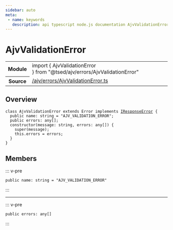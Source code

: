 ```yaml
---
sidebar: auto
meta:
 - name: keywords
   description: api typescript node.js documentation AjvValidationError class
---
```

# AjvValidationError <Badge text="Class" type="class"/>
<!-- Summary -->
<section class="symbol-info"><table class="is-full-width"><tbody><tr><th>Module</th><td><div class="lang-typescript"><span class="token keyword">import</span> { AjvValidationError }&nbsp;<span class="token keyword">from</span>&nbsp;<span class="token string">"@tsed/ajv/errors/AjvValidationError"</span></div></td></tr><tr><th>Source</th><td><a href="https://github.com/Romakita/ts-express-decorators/blob/v4.30.2/src//ajv/errors/AjvValidationError.ts#L0-L0">/ajv/errors/AjvValidationError.ts</a></td></tr></tbody></table></section>

<!-- Overview -->
## Overview


<pre><code class="typescript-lang "><span class="token keyword">class</span> AjvValidationError <span class="token keyword">extends</span> Error <span class="token keyword">implements</span> <a href="/api/common/mvc/interfaces/IResponseError.html"><span class="token">IResponseError</span></a> <span class="token punctuation">{</span>
  <span class="token keyword">public</span> name<span class="token punctuation">:</span> <span class="token keyword">string</span><span class="token punctuation"> = </span><span class="token string">"AJV_VALIDATION_ERROR"</span><span class="token punctuation">;</span>
  <span class="token keyword">public</span> errors<span class="token punctuation">:</span> <span class="token keyword">any</span><span class="token punctuation">[</span><span class="token punctuation">]</span><span class="token punctuation">;</span>
  <span class="token keyword">constructor</span><span class="token punctuation">(</span>message<span class="token punctuation">:</span> <span class="token keyword">string</span><span class="token punctuation">,</span> errors<span class="token punctuation">:</span> <span class="token keyword">any</span><span class="token punctuation">[</span><span class="token punctuation">]</span><span class="token punctuation">)</span> <span class="token punctuation">{</span>
    <span class="token function">super</span><span class="token punctuation">(</span>message<span class="token punctuation">)</span><span class="token punctuation">;</span>
    this.errors<span class="token punctuation"> = </span>errors<span class="token punctuation">;</span>
  <span class="token punctuation">}</span>
<span class="token punctuation">}</span></code></pre>



<!-- Members -->




## Members


::: v-pre

<div class="method-overview">
<pre><code class="typescript-lang "><span class="token keyword">public</span> name<span class="token punctuation">:</span> <span class="token keyword">string</span><span class="token punctuation"> = </span><span class="token string">"AJV_VALIDATION_ERROR"</span></code></pre>

</div>



:::



***



::: v-pre

<div class="method-overview">
<pre><code class="typescript-lang "><span class="token keyword">public</span> errors<span class="token punctuation">:</span> <span class="token keyword">any</span><span class="token punctuation">[</span><span class="token punctuation">]</span></code></pre>

</div>



:::